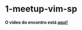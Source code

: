 # 1-meetup-vim-sp

**O vídeo do encontro está [aqui!](https://www.youtube.com/watch?v=FTb_t5KB3SU)**
